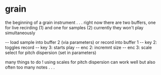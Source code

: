 # grain

the beginning of a grain instrument . . .
right now there are two buffers, one for live recirding (1) and one for samples (2)
currently they won't play simultaneously

--  load sample into buffer 2 (via parameters) or record into buffer 1
--  key 2: toggles record
--  key 3: starts play
--  enc 2: incremnt size
--  enc 3: scale select for pitch dispersion (set in parameters)

many things to do !
using scales for pitch dispersion can work well but also often too many notes . . . 
